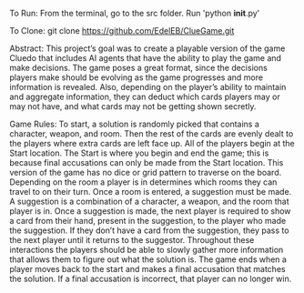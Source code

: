 To Run: 
	From the terminal, go to the src folder. Run 'python __init__.py'

To Clone:
	git clone https://github.com/EdelEB/ClueGame.git

Abstract: 
	This project’s goal was to create a playable version of the game Cluedo that includes AI agents that have the ability to play the game and make decisions. The game poses a great format, since the decisions players make should be evolving as the game progresses and more information is revealed. Also, depending on the player’s ability to maintain and aggregate information, they can deduct which cards players may or may not have, and what cards may not be getting shown secretly. 



Game Rules: 
	To start, a solution is randomly picked that contains a character, weapon, and room. Then the rest of the cards are evenly dealt to the players where extra cards are left face up. 
All of the players begin at the Start location. The Start is where you begin and end the game; this is because final accusations can only be made from the Start location. 
This version of the game has no dice or grid pattern to traverse on the board. Depending on the room a player is in determines which rooms they can travel to on their turn. Once a room is entered, a suggestion must be made. A suggestion is a combination of a character, a weapon, and the room that player is in. 
Once a suggestion is made, the next player is required to show a card from their hand, present in the suggestion, to the player who made the suggestion. If they don’t have a card from the suggestion, they  pass to the next player until it returns to the suggestor. 
Throughout these interactions the players should be able to slowly gather more information that allows them to figure out what the solution is. 
The game ends when a player moves back to the start and makes a final accusation that matches the solution. If a final accusation is incorrect, that player can no longer win. 
